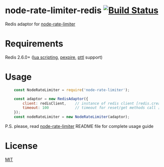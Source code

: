 # node-rate-limiter-redis [![Build Status](https://travis-ci.org/mujichOk/node-rate-limiter-redis.svg?branch=master)](https://travis-ci.org/mujichOk/node-rate-limiter-redis)

Redis adaptor for [node-rate-limiter](https://github.com/mujichOk/node-rate-limiter)

# Requirements

Redis 2.6.0+ ([lua scripting](https://redis.io/commands/evalsha), [pexpire](https://redis.io/commands/pexpire), [pttl](https://redis.io/commands/pttl) support)

# Usage
```js
    const NodeRateLimiter = require('node-rate-limiter');

    const adaptor = new RedisAdaptor({
        client: redisClient,    // instance of redis client [redis.createClient()]
        timeout: 100            // timeout for reset/get methods call [NodeRateLimiter.defaults.timeout]
    });
    const nodeRateLimiter = new NodeRateLimiter(adaptor);
```
P.S. please, read [node-rate-limiter](https://github.com/mujichOk/node-rate-limiter) README file for complete usage guide 

# License

[MIT](https://raw.githubusercontent.com/mujichOk/node-rate-limiter-redis/master/LICENSE)
